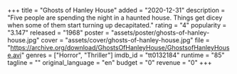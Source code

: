 +++
title = "Ghosts of Hanley House"
added = "2020-12-31"
description = "Five people are spending the night in a haunted house. Things get dicey when some of them start turning up decapitated."
rating = "4"
popularity = "3.147"
released = "1968"
poster = "assets/poster/ghosts-of-hanley-house.jpg"
cover = "assets/cover/ghosts-of-hanley-house.jpg"
file = "https://archive.org/download/GhostsOfHanleyHouse/GhostsofHanleyHouse.avi"
genres = ["Horror", "Thriller"]
imdb_id = "tt0132184"
runtime = "85"
tagline = ""
original_language = "en"
budget = "0"
revenue = "0"
+++